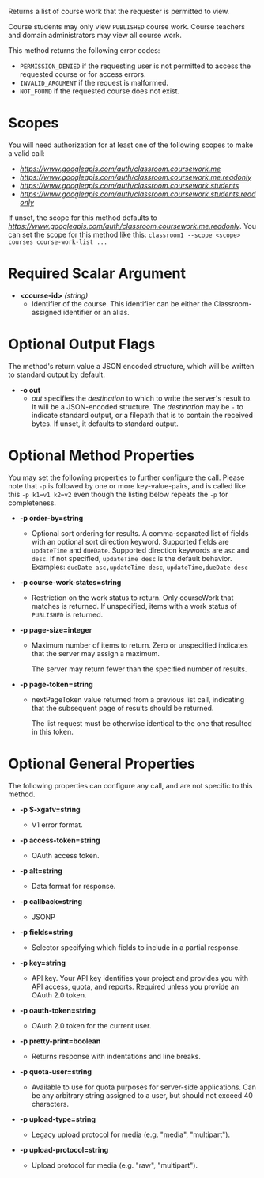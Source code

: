 Returns a list of course work that the requester is permitted to view.

Course students may only view `PUBLISHED` course work. Course teachers
and domain administrators may view all course work.

This method returns the following error codes:

* `PERMISSION_DENIED` if the requesting user is not permitted to access
the requested course or for access errors.
* `INVALID_ARGUMENT` if the request is malformed.
* `NOT_FOUND` if the requested course does not exist.
# Scopes

You will need authorization for at least one of the following scopes to make a valid call:

* *https://www.googleapis.com/auth/classroom.coursework.me*
* *https://www.googleapis.com/auth/classroom.coursework.me.readonly*
* *https://www.googleapis.com/auth/classroom.coursework.students*
* *https://www.googleapis.com/auth/classroom.coursework.students.readonly*

If unset, the scope for this method defaults to *https://www.googleapis.com/auth/classroom.coursework.me.readonly*.
You can set the scope for this method like this: `classroom1 --scope <scope> courses course-work-list ...`
# Required Scalar Argument
* **&lt;course-id&gt;** *(string)*
    - Identifier of the course.
        This identifier can be either the Classroom-assigned identifier or an
        alias.

# Optional Output Flags

The method's return value a JSON encoded structure, which will be written to standard output by default.

* **-o out**
    - *out* specifies the *destination* to which to write the server's result to.
      It will be a JSON-encoded structure.
      The *destination* may be `-` to indicate standard output, or a filepath that is to contain the received bytes.
      If unset, it defaults to standard output.
# Optional Method Properties

You may set the following properties to further configure the call. Please note that `-p` is followed by one 
or more key-value-pairs, and is called like this `-p k1=v1 k2=v2` even though the listing below repeats the
`-p` for completeness.

* **-p order-by=string**
    - Optional sort ordering for results. A comma-separated list of fields with
        an optional sort direction keyword. Supported fields are `updateTime`
        and `dueDate`. Supported direction keywords are `asc` and `desc`.
        If not specified, `updateTime desc` is the default behavior.
        Examples: `dueDate asc,updateTime desc`, `updateTime,dueDate desc`

* **-p course-work-states=string**
    - Restriction on the work status to return. Only courseWork that matches
        is returned. If unspecified, items with a work status of `PUBLISHED`
        is returned.

* **-p page-size=integer**
    - Maximum number of items to return. Zero or unspecified indicates that the
        server may assign a maximum.
        
        The server may return fewer than the specified number of results.

* **-p page-token=string**
    - nextPageToken
        value returned from a previous
        list call,
        indicating that the subsequent page of results should be returned.
        
        The list request
        must be otherwise identical to the one that resulted in this token.

# Optional General Properties

The following properties can configure any call, and are not specific to this method.

* **-p $-xgafv=string**
    - V1 error format.

* **-p access-token=string**
    - OAuth access token.

* **-p alt=string**
    - Data format for response.

* **-p callback=string**
    - JSONP

* **-p fields=string**
    - Selector specifying which fields to include in a partial response.

* **-p key=string**
    - API key. Your API key identifies your project and provides you with API access, quota, and reports. Required unless you provide an OAuth 2.0 token.

* **-p oauth-token=string**
    - OAuth 2.0 token for the current user.

* **-p pretty-print=boolean**
    - Returns response with indentations and line breaks.

* **-p quota-user=string**
    - Available to use for quota purposes for server-side applications. Can be any arbitrary string assigned to a user, but should not exceed 40 characters.

* **-p upload-type=string**
    - Legacy upload protocol for media (e.g. &#34;media&#34;, &#34;multipart&#34;).

* **-p upload-protocol=string**
    - Upload protocol for media (e.g. &#34;raw&#34;, &#34;multipart&#34;).
